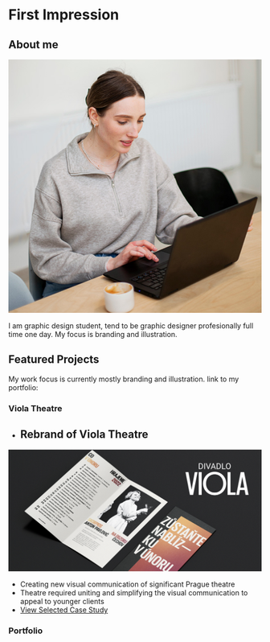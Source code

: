# First Impression

## About me

<!-- Consider including a headshot. -->

![Anna working on a computer.](about-me-photo.jpg)

 I am graphic design student, tend to be graphic designer profesionally full time one day. My focus is branding and illustration. 

## Featured Projects

My work focus is currently mostly branding and illustration. 
link to my portfolio: 

###  Viola Theatre

- ## Rebrand of Viola Theatre
![Thumbnail of a project Viola .](Viola-thumbnail-picture.png)

- Creating new visual communication of significant Prague theatre 
- Theatre required uniting and simplifying the visual communication to appeal to younger clients
- [View Selected Case Study](case-study.md)
<!-- Use the same stucture above for the rest of your featured projects. -->

###  Portfolio

<!-- https://vokounovaannadb3b.myportfolio.com/vizualni-identita-divadla -->

